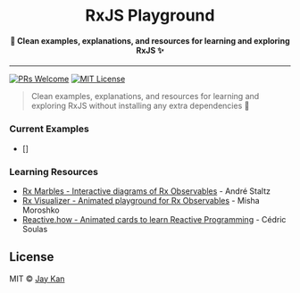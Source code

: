<div align="center">
  <h1>RxJS Playground</h1>

  <h4>🌟 Clean examples, explanations, and resources for learning and exploring RxJS ✨</h4>
</div>
<hr />

[![PRs Welcome][prs-badge]][prs]
[![MIT License][license-badge]][license]

> Clean examples, explanations, and resources for learning and exploring RxJS without installing any extra dependencies 👊

### Current Examples
- [] 

### Learning Resources
* [Rx Marbles - Interactive diagrams of Rx Observables](http://rxmarbles.com/) - André Staltz
* [Rx Visualizer - Animated playground for Rx Observables](https://rxviz.com) - Misha Moroshko
* [Reactive.how - Animated cards to learn Reactive Programming](http://reactive.how) - Cédric Soulas

## License
MIT © [Jay Kan](https://github.com/JayKan)

[prs-badge]: https://img.shields.io/badge/PRs-welcome-brightgreen.svg?style=flat-square
[prs]: https://github.com/JayKan/RxJS-Playground/pulls
[license-badge]: https://img.shields.io/npm/l/express.svg?style=flat-square
[license]: https://github.com/JayKan/RxJS-Playground/blob/master/LICENSE